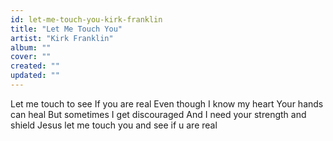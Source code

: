 ```yaml
---
id: let-me-touch-you-kirk-franklin
title: "Let Me Touch You"
artist: "Kirk Franklin"
album: ""
cover: ""
created: ""
updated: ""
---
```


Let me touch to see
If you are real
Even though
I know my heart
Your hands can heal
But sometimes I get discouraged
And I need your strength and shield
Jesus let me touch you and see if u are real